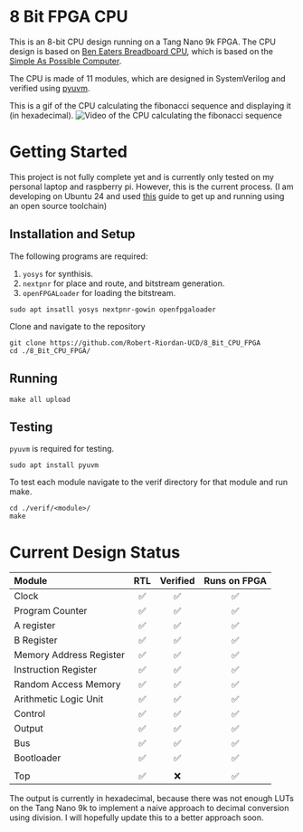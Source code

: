 # 8 Bit FPGA CPU

This is an 8-bit CPU design running on a Tang Nano 9k FPGA. The CPU design is based on [Ben Eaters Breadboard CPU](https://eater.net/8bit), which is based on the [Simple As Possible Computer](https://en.wikipedia.org/wiki/Simple-As-Possible_computer).

The CPU is made of 11 modules, which are designed in SystemVerilog and verified using [pyuvm](https://github.com/pyuvm/pyuvm).

This is a gif of the CPU calculating the fibonacci sequence and displaying it (in hexadecimal).
![Video of the CPU calculating the fibonacci sequence](fib.gif)

# Getting Started

This project is not fully complete yet and is currently only tested on my personal laptop and raspberry pi. However, this is the current process. (I am developing on Ubuntu 24 and used [this](https://www.geeklan.co.uk/?p=2919) guide to get up and running using an open source toolchain)

## Installation and Setup

The following programs are required:
1. ```yosys``` for synthisis.
2. ```nextpnr``` for place and route, and bitstream generation.
3. ```openFPGALoader``` for loading the bitstream.

```sudo apt insatll yosys nextpnr-gowin openfpgaloader```

Clone and navigate to the repository

```
git clone https://github.com/Robert-Riordan-UCD/8_Bit_CPU_FPGA
cd ./8_Bit_CPU_FPGA/
```

## Running

```make all upload```

## Testing

```pyuvm``` is required for testing.

```sudo apt install pyuvm```

To test each module navigate to the verif directory for that module and run make.

```
cd ./verif/<module>/
make
```

# Current Design Status

| Module                  | RTL | Verified | Runs on FPGA |
| :---------------------- | :-: | :-: | :-: |
| Clock                   |✅|✅|✅|
| Program Counter         |✅|✅|✅|
| A register              |✅|✅|✅|
| B Register              |✅|✅|✅|
| Memory Address Register |✅|✅|✅|
| Instruction Register    |✅|✅|✅|
| Random Access Memory    |✅|✅|✅|
| Arithmetic Logic Unit   |✅|✅|✅|
| Control                 |✅|✅|✅|
| Output                  |✅|✅|✅|
| Bus                     |✅|✅|✅|
| Bootloader              |✅|✅|✅|
||||
| Top                     |✅|❌|✅|

The output is currently in hexadecimal, because there was not enough LUTs on the Tang Nano 9k to implement a naive approach to decimal conversion using division. I will hopefully update this to a better approach soon.
